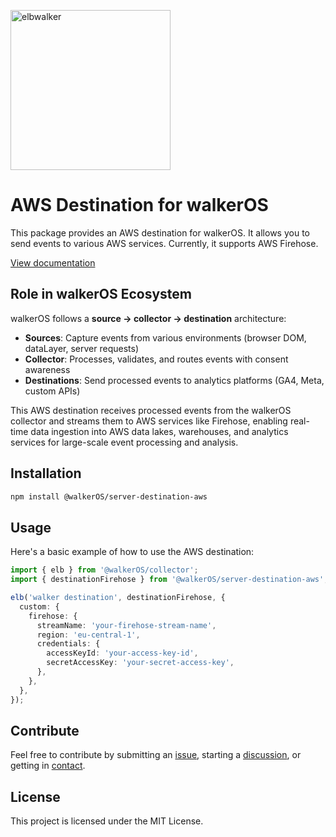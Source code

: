 <p align="left">
  <a href="https://elbwalker.com">
    <img title="elbwalker" src='https://www.elbwalker.com/img/elbwalker_logo.png' width="256px"/>
  </a>
</p>

# AWS Destination for walkerOS

This package provides an AWS destination for walkerOS. It allows you to send
events to various AWS services. Currently, it supports AWS Firehose.

[View documentation](https://www.elbwalker.com/docs/destinations/server/aws/)

## Role in walkerOS Ecosystem

walkerOS follows a **source → collector → destination** architecture:

- **Sources**: Capture events from various environments (browser DOM, dataLayer,
  server requests)
- **Collector**: Processes, validates, and routes events with consent awareness
- **Destinations**: Send processed events to analytics platforms (GA4, Meta,
  custom APIs)

This AWS destination receives processed events from the walkerOS collector and
streams them to AWS services like Firehose, enabling real-time data ingestion
into AWS data lakes, warehouses, and analytics services for large-scale event
processing and analysis.

## Installation

```sh
npm install @walkerOS/server-destination-aws
```

## Usage

Here's a basic example of how to use the AWS destination:

```typescript
import { elb } from '@walkerOS/collector';
import { destinationFirehose } from '@walkerOS/server-destination-aws';

elb('walker destination', destinationFirehose, {
  custom: {
    firehose: {
      streamName: 'your-firehose-stream-name',
      region: 'eu-central-1',
      credentials: {
        accessKeyId: 'your-access-key-id',
        secretAccessKey: 'your-secret-access-key',
      },
    },
  },
});
```

## Contribute

Feel free to contribute by submitting an
[issue](https://github.com/elbwalker/walkerOS/issues), starting a
[discussion](https://github.com/elbwalker/walkerOS/discussions), or getting in
[contact](https://calendly.com/elb-alexander/30min).

## License

This project is licensed under the MIT License.
